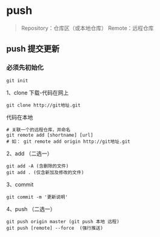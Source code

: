 # push
>Repository：仓库区（或本地仓库）
>Remote：远程仓库

## push 提交更新
### 必须先初始化
```
git init

```

1、clone 下载-代码在网上
```
git clone http://git地址.git
```
代码在本地
```
# 关联一个的远程仓库，并命名
git remote add [shortname] [url]
# 如： git remote add origin http://git地址.git
```

2、add （二选一）
```
git add -A (含删除的文件)
git add . (仅含新加及修改的文件)
```
3、commit
```
git commit -m '更新说明'
```

4、push （二选一）
```
git push origin master (git push 本地 远程)
git push [remote] --force  (强行推送)
```

